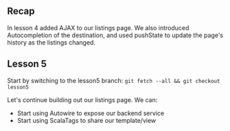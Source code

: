 Recap
-----

In lesson 4 added AJAX to our listings page. We also introduced Autocompletion of the destination, and used pushState to update the page's history as the listings changed.


Lesson 5
--------

Start by switching to the lesson5 branch: `git fetch --all && git checkout lesson5`

Let's continue building out our listings page. We can:

* Start using Autowire to expose our backend service
* Start using ScalaTags to share our template/view

